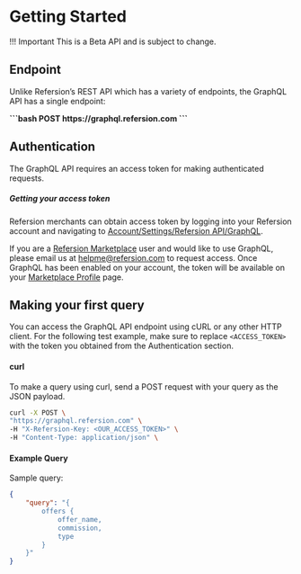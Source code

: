 # Getting Started

!!! Important
    This is a Beta API and is subject to change.

## Endpoint

Unlike Refersion’s REST API which has a variety of endpoints, the GraphQL API has a single endpoint:

<b>
```bash
POST https://graphql.refersion.com
```
</b>

## Authentication
The GraphQL API requires an access token for making authenticated requests.



##### Getting your access token 

Refersion merchants can obtain access token by logging into your Refersion account and navigating to [Account/Settings/Refersion API/GraphQL](https://www.refersion.com/base/settings/integrations/api). 

If you are a [Refersion Marketplace](https://marketplace.refersion.com/) user and would like to use GraphQL, please email us at [helpme@refersion.com](mailto:helpme@refersion.com) to request access. Once GraphQL has been enabled on your account, the token will be available on your [Marketplace Profile](https://marketplace.refersion.com/profile) page.

## Making your first query
You can access the GraphQL API endpoint using cURL or any other HTTP client. For the following test example, make sure to replace `<ACCESS_TOKEN>` with the token you obtained from the Authentication section.  


#### curl
To make a query using curl, send a POST request with your query as the JSON payload.

```bash
curl -X POST \
"https://graphql.refersion.com" \
-H "X-Refersion-Key: <OUR_ACCESS_TOKEN>" \
-H "Content-Type: application/json" \
```


#### Example Query

Sample query: 
```json
{
	"query": "{  
	 	offers { 
	 	 	offer_name, 
	 	 	commission, 
	 	 	type 
	 	} 
	}"
}
```
